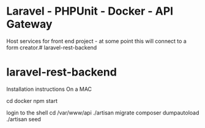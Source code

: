 
# Laravel - PHPUnit - Docker - API Gateway

Host services for front end project - at some point this will connect to a form creator.# laravel-rest-backend
# laravel-rest-backend

Installation instructions
On a MAC

cd docker
npm start

login to the shell 
cd /var/www/api
./artisan migrate
composer dumpautoload
./artisan seed
